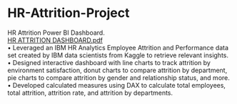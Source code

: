 # HR-Attrition-Project
HR Attrition Power BI Dashboard.
<BR>
[HR ATTRITION DASHBOARD.pdf](https://github.com/user-attachments/files/16410119/HR.ATTRITION.DASHBOARD.pdf)
<BR>
• Leveraged an IBM HR Analytics Employee Attrition and Performance data set created by IBM data scientists from
Kaggle to retrieve relevant insights.
<BR>
• Designed interactive dashboard with line charts to track attrition by environment satisfaction, donut charts to compare
attrition by department, pie charts to compare attrition by gender and relationship status, and more.
<BR>
• Developed calculated measures using DAX to calculate total employees, total attrition, attrition rate, and attrition by
departments.
